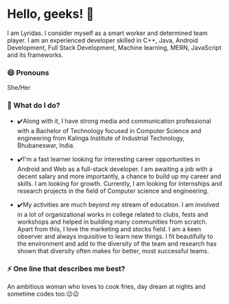 # Hello, geeks! 👋

I am Lyridas. I consider myself as a smart worker and determined team player. I am an experienced developer skilled in C++, Java, Android Development, Full Stack Development, Machine learning, MERN, JavaScript and its frameworks.

### 😄 Pronouns
She/Her

### 🌱 What do I do?
- ✔️Along with it, I have strong media and communication professional with a Bachelor of Technology focused in Computer Science and engineering from Kalinga Institute of Industrial Technology, Bhubaneswar, India.

- ✔️I'm a fast learner looking for interesting career opportunities in Android and Web as a full-stack developer. I am awaiting a job with a decent salary and more importantly, a chance to build up my career and skills. I am looking for growth. Currently, I am looking for internships and research projects in the field of Computer science and engineering.

- ✔️My activities are much beyond my stream of education. I am involved in a lot of organizational works in college related to clubs, fests and workshops and helped in building many communities from scratch. Apart from this, I love the marketing and stocks field. I am a keen observer and always inquisitive to learn new things. I fit beautifully to the environment and add to the diversity of the team and research has shown that diversity often makes for better, most successful teams. 

### ⚡ One line that describes me best? 
An ambitious woman who loves to cook fries, day dream at nights and sometime codes too.😉😉
